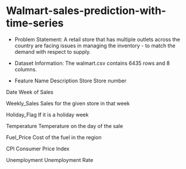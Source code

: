 # Walmart-sales-prediction-with-time-series

- Problem Statement:
A retail store that has multiple outlets across the country are facing issues in managing the
inventory - to match the demand with respect to supply.

- Dataset Information:
The walmart.csv contains 6435 rows and 8 columns.

- Feature Name Description
Store Store number

Date Week of Sales

Weekly_Sales Sales for the given store in that week

Holiday_Flag If it is a holiday week

Temperature Temperature on the day of the sale

Fuel_Price Cost of the fuel in the region

CPI Consumer Price Index

Unemployment Unemployment Rate
